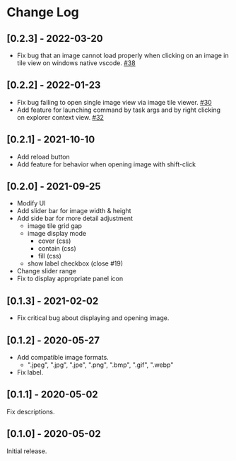 # Change Log

## [0.2.3] - 2022-03-20

- Fix bug that an image cannot load properly when clicking on an image in tile view on windows native vscode. [#38](https://github.com/ayatough/vscode-image-tile-viewer/pull/38)

## [0.2.2] - 2022-01-23

- Fix bug failing to open single image view via image tile viewer. [#30](https://github.com/ayatough/vscode-image-tile-viewer/pull/30)
- Add feature for launching command by task args and by right clicking on explorer context view. [#32](https://github.com/ayatough/vscode-image-tile-viewer/pull/32)

## [0.2.1] - 2021-10-10

- Add reload button
- Add feature for behavior when opening image with shift-click

## [0.2.0] - 2021-09-25

- Modify UI
- Add slider bar for image width & height
- Add side bar for more detail adjustment
  - image tile grid gap
  - image display mode
    - cover (css)
    - contain (css)
    - fill (css)
  - show label checkbox (close #19)
- Change slider range
- Fix to display appropriate panel icon

## [0.1.3] - 2021-02-02

- Fix critical bug about displaying and opening image.

## [0.1.2] - 2020-05-27

- Add compatible image formats.
  - ".jpeg", ".jpg", ".jpe", ".png", ".bmp", ".gif", ".webp"
- Fix label.

## [0.1.1] - 2020-05-02

Fix descriptions.

## [0.1.0] - 2020-05-02

Initial release.

